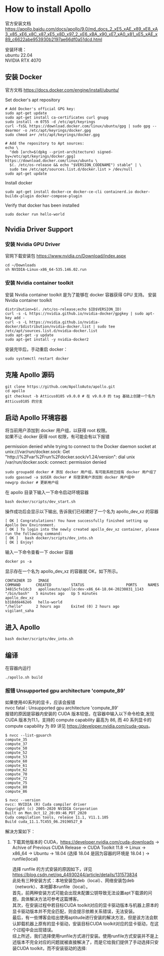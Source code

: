 # How to install Apollo

官方安装文档 <https://apollo.baidu.com/docs/apollo/9.0/md_docs_2_xE5_xAE_x89_xE8_xA3_x85_xE6_x8C_x87_xE5_x8D_x97_2_xE6_xBA_x90_xE7_xA0_x81_xE5_xAE_x89_c6622abe953930b2197ae66df0a51dcd.html>

安装环境：  
ubuntu 22.04  
NVIDIA RTX 4070  

## 安装 Docker
官方文档 <https://docs.docker.com/engine/install/ubuntu/>

Set docker's apt repository
```shell
# Add Docker's official GPG key:
sudo apt-get update
sudo apt-get install ca-certificates curl gnupg
sudo install -m 0755 -d /etc/apt/keyrings
curl -fsSL https://download.docker.com/linux/ubuntu/gpg | sudo gpg --dearmor -o /etc/apt/keyrings/docker.gpg
sudo chmod a+r /etc/apt/keyrings/docker.gpg

# Add the repository to Apt sources:
echo \
  "deb [arch=$(dpkg --print-architecture) signed-by=/etc/apt/keyrings/docker.gpg] https://download.docker.com/linux/ubuntu \
  $(. /etc/os-release && echo "$VERSION_CODENAME") stable" | \
  sudo tee /etc/apt/sources.list.d/docker.list > /dev/null
sudo apt-get update
```
Install docker
```shell
sudo apt-get install docker-ce docker-ce-cli containerd.io docker-buildx-plugin docker-compose-plugin
```
Verify that docker has been installed
```shell
sudo docker run hello-world
```

## Nvidia Driver Support
### 安装 Nvidia GPU Driver
官网下载安装包 <https://www.nvidia.cn/Download/index.aspx>
```shell
cd ~/Downloads
sh NVIDIA-Linux-x86_64-535.146.02.run
```
### 安装 Nvidia container toolkit
安装 Nvidia container toolkit 是为了能够在 docker 容器获得 GPU 支持。
安装 Nvidia container toolkit
```shell
distribution=$(. /etc/os-release;echo $ID$VERSION_ID)
curl -s -L https://nvidia.github.io/nvidia-docker/gpgkey | sudo apt-key add -
curl -s -L https://nvidia.github.io/nvidia-docker/$distribution/nvidia-docker.list | sudo tee /etc/apt/sources.list.d/nvidia-docker.list
sudo apt-get -y update
sudo apt-get install -y nvidia-docker2
```
安装完毕后，手动重启 docker：
```shell
sudo systemctl restart docker
```

## 克隆 Apollo 源码
```shell
git clone https://github.com/ApolloAuto/apollo.git
cd apollo
git checkout -b Atticus0105 v9.0.0 # 在 v9.0.0 的 tag 基础上创建一个名为 Atticus0105 的分支
```
## 启动 Apollo 环境容器
将当前用户添加到 docker 用户组，以获得 root 权限。  
如果不让 docker 获得 root 权限，有可能会有以下报错

permission denied while trying to connect to the Docker daemon socket at unix:///var/run/docker.sock: Get "http://%2Fvar%2Frun%2Fdocker.sock/v1.24/version": dial unix /var/run/docker.sock: connect: permission denied

```shell
sudo groupadd docker # 添加 docker 用户组，有可能系统已经有 docker 用户组了
sudo gpasswd -a $USER docker # 将登录用户添加到 docker 用户组中
newgrp docker # 更新用户组
```
在 apollo 目录下输入一下命令启动环境容器
```shell
bash docker/scripts/dev_start.sh
```
操作成功后会显示以下输出, 告诉我们已经建好了一个名为 apollo_dev_xz 的容器
```shell
[ OK ] Congratulations! You have successfully finished setting up Apollo Dev Environment.
[ OK ] To login into the newly created apollo_dev_xz container, please run the following command:
[ OK ]   bash docker/scripts/dev_into.sh
[ OK ] Enjoy!
```
输入一下命令查看一下 docker 容器
```shell
docker ps -a
```
显示存在一个名为 apollo_dev_xz 的容器就 OK，如下所示。
```shell
CONTAINER ID   IMAGE                                              COMMAND       CREATED         STATUS                   PORTS     NAMES
34815cfe1dc3   apolloauto/apollo:dev-x86_64-18.04-20230831_1143   "/bin/bash"   5 minutes ago   Up 5 minutes                       apollo_dev_xz
b318dde462e6   hello-world                                        "/hello"      2 hours ago     Exited (0) 2 hours ago             vigilant_saha
```
## 进入 Apollo 
```shell
bash docker/scripts/dev_into.sh
```
## 编译
在容器内运行
```shell
./apollo.sh build
```
### 报错 Unsupported gpu architecture 'compute_89' 
如果使用40系列的显卡，应该会报错  
nvcc fatal   : Unsupported gpu architecture 'compute_89'    
报错的原因是容器内安装的 CUDA 版本较低，在容器中输入以下命令检查,发现 CUDA 版本为11.1，支持的 compute capability 最高为 86, 而 40 系列显卡的 compute capability 为 89 详见 <https://developer.nvidia.com/cuda-gpus>。
```shell
$ nvcc --list-gpuarch
compute_35
compute_37
compute_50
compute_52
compute_53
compute_60
compute_61
compute_62
compute_70
compute_72
compute_75
compute_80
compute_86

$ nvcc --version
nvcc: NVIDIA (R) Cuda compiler driver
Copyright (c) 2005-2020 NVIDIA Corporation
Built on Mon_Oct_12_20:09:46_PDT_2020
Cuda compilation tools, release 11.1, V11.1.105
Build cuda_11.1.TC455_06.29190527_0
```
解决方案如下：
1. 下载其他版本的 CUDA，<https://developer.nvidia.com/cuda-downloads> -> Achive of Previous CUDA Release -> CUDA Toolkit 11.8 -> Linux -> x86_64 -> Ubuntu -> 18.04 (选择 18.04 是因为容器的环境是 18.04 ) -> runfile(local)   
    
    选择 runfile 的方式安装的原因如下，详见 <https://blog.csdn.net/qq_44930244/article/details/131573834>  
    此处有三种安装方式：本地安装包deb（local）、网络安装包deb（network）、本地脚本runfile（local）。  
    首先，前两种安装方式可能会出现未配置公钥导致无法设置apt下载源的问题，具体解决方法可参考这篇博客。  
    其次，在安装过程中若目标CUDA toolkit对应的显卡驱动版本与机器上原本的显卡驱动版本并不完全匹配，则会提示依赖关系错误，无法安装。  
    最后，有一些博客会给出使用aptitude进行安装的解决方法，但是该方法会默认卸载机器上原有的显卡驱动，安装目标CUDA toolkit对应的显卡驱动，在这个过程中会出现错误。  
    综上所述，我们选择使用runfile方式进行安装。使用runfile方式安装并不是上述版本不完全对应的问题就被直接解决了，而是它给我们提供了手动选择只安装CUDA toolkit，而不安装驱动的选择: